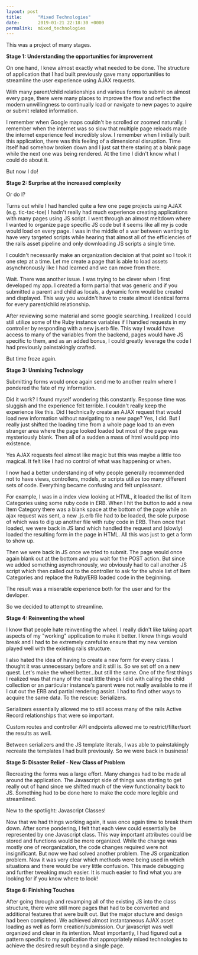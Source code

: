 ```yaml
---
layout: post
title:      "Mixed Technologies"
date:       2019-01-21 22:18:30 +0000
permalink:  mixed_technologies
---
```



This was a project of many stages.

**Stage 1: Understanding the opportunities for improvement**

On one hand, I knew almost exactly what needed to be done. The structure of application that I had built previously gave many opportunities to streamline the user experience using AJAX requests.

With many parent/child relationships and various forms to submit on almost every page, there were many places to improve the flow and reflect the modern unwillingness to continually load or navigate to new pages to aquire or submit related information.

I remember when Google maps couldn't be scrolled or zoomed naturally. I remember when the internet was so slow that multiple page reloads made the internet experience feel incredibly slow. I remember when I initially built this application, there was this feeling of a dimensional disruption. Time itself had somehow broken down and I just sat there staring at a blank page while the next one was being rendered. At the time I didn't know what I could do about it.

But now I do!

**Stage 2: Surprise at the increased complexity**

Or do I?

Turns out while I had handled quite a few one page projects using AJAX (e.g. tic-tac-toe) I hadn't really had much experience creating applications with many pages using JS script. I went through an almost meltdown where I wanted to organize page specific JS code but it seems like all my js code would load on every page. I was in the middle of a war between wanting to have very targeted scripts while hearing that almost all of the efficiencies of the rails asset pipeline and only downloading JS scripts a single time.

I couldn't necessarily make an organization decision at that point so I took it one step at a time. Let me create a page that is able to load assets asynchronously like I had learned and we can move from there.

Wait. There was another issue. I was trying to be clever when I first developed my app. I created a form partial that was generic and if you submitted a parent and child as locals, a dynamic form would be created and displayed. This way you wouldn't have to create almost identical forms for every parent/child relationship.

After reviewing some material and some google searching. I realized I could still utilize some of the Ruby instance variables if I handled requests in my controller by responding with a new js.erb file. This way I would have access to many of the variables from the backend, pages would have JS specific to them, and as an added bonus, I could greatly leverage the code I had previously painstakingly crafted.

But time froze again.

**Stage 3: Unmixing Technology**

Submitting forms would once again send me to another realm where I pondered the fate of my information.

Did it work? I found myself wondering this constantly. Response time was sluggish and the experience felt terrible. I couldn't really keep the experience like this. Did I technically create an AJAX request that would load new information without navigating to a new page? Yes, I did. But I really just shifted the loading time from a whole page load to an even stranger area where the page looked loaded but most of the page was mysteriously blank. Then all of a sudden a mass of html would pop into existence.

Yes AJAX requests feel almost like magic but this was maybe a little too magical. It felt like I had no control of what was happening or when.

I now had a better understanding of why people generally recommended not to have views, controllers, models, or scripts utilize too many different sets of code. Everything became confusing and felt unpleasant. 

For example, I was in a index view looking at HTML, it loaded the list of Item Categories using some ruby code in ERB. When I hit the button to add a new Item Category there was a blank space at the bottom of the page while an ajax request was sent, a new .js.erb file had to be loaded, the sole purpose of which was to dig up another file with ruby code in ERB. Then once that loaded, we were back in JS land which handled the request and (slowly) loaded the resulting form in the page in HTML. All this was just to get a form to show up.

Then we were back in JS once we tried to submit. The page would once again blank out at the bottom and you wait for the POST action. But since we added something asynchronously, we obviously had to call another JS script which then called out to the controller to ask for the whole list of Item Categories and replace the Ruby/ERB loaded code in the beginning.

The result was a miserable experience both for the user and for the devloper.

So we decided to attempt to streamline.

**Stage 4: Reinventing the wheel**

I know that people hate reinventing the wheel. I really didn't like taking apart aspects of my "working" application to make it better. I knew things would break and I had to be extremely careful to ensure that my new version played well with the existing rails structure.

I also hated the idea of having to create a new form for every class. I thought it was unnecessary before and it still is. So we set off on a new quest. Let's make the wheel better...but still the same. One of the first things I realized was that many of the neat little things I did with calling the child collection or an particular instance's parent were not really available to me if I cut out the ERB and partial rendering assist. I had to find other ways to acquire the same data. To the rescue: Serializers.

Serializers essentially allowed me to still access many of the rails Active Record relationships that were so important.

Custom routes and controller API endpoints allowed me to restrict/filter/sort the results as well.

Between serializers and the JS template literals, I was able to painstakingly recreate the templates I had built previously. So we were back in business!

**Stage 5: Disaster Relief - New Class of Problem**

Recreating the forms was a large effort. Many changes had to be made all around the application. The Javascript side of things was starting to get really out of hand since we shifted much of the view functionality back to JS. Something had to be done here to make the code more legible and streamlined.

New to the spotlight: Javascript Classes!

Now that we had things working again, it was once again time to break them down. After some pondering, I felt that each view could essentially be represented by one Javascript class. This way important attributes could be stored and functions would be more organized. While the change was mostly one of reorganization, the code changes required were not insignificant. But now we had solved another problem. The JS organization problem. Now it was very clear which methods were being used in which situations and there would be very little confusion. This made debugging and further tweaking much easier. It is much easier to find what you are looking for if you know where to look!

**Stage 6: Finishing Touches**

After going through and revamping all of the existing JS into the class structure, there were still more pages that had to be converted and additional features that were built out. But the major stucture and design had been completed. We achieved almost instantaneous AJAX asset loading as well as form creation/submission. Our javascript was well organized and clear in its intention. Most importantly, I had figured out a pattern specific to my application that appropriately mixed technologies to achieve the desired result beyond a single page.
